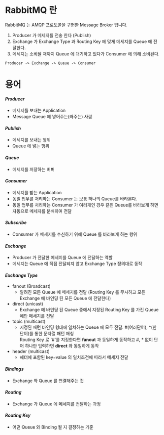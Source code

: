 # RabbitMQ 란

RabbitMQ 는 AMQP 프로토콜을 구현한 Message Broker 입니다.

1. Producer 가 메세지를 전송 한다 (Publish)
2. Exchange 가 Exchange Type 과 Routing Key 에 맞게 메세지를 Queue 에 전달한다.
3. 메세지는 소비될 때까지 Queue 에 대기하고 있다가 Consumer 에 의해 소비된다.

```html
Producer -> Exchange -> Queue -> Consumer
```

# 용어

#### *Producer*
- 메세지를 보내는 Application
- Message Queue 에 넣어주는(쏴주는) 사람

#### *Publish*
- 메세지를 보내는 행위
- Queue 에 넣는 행위

#### *Queue*
- 메세지를 저장하는 버퍼

#### *Consumer*
- 메세지를 받는 Application
- 동일 업무를 처리하는 Consumer 는 보통 하나의 Queue를 바라본다.
- 동일 업무를 처리하는 Consumer 가 여러개인 경우 같은 Queue를 바라보게 하면 자동으로 메세지를 분배하여 전달

#### *Subscribe*
- Consumer 가 메세지를 수신하기 위해 Queue 를 바라보게 하는 행위

#### *Exchange*
- Producer 가 전달한 메세지를 Queue 에 전달하는 역할
- 메세지는 Queue 에 직접 전달되지 않고 Exchange Type 정의대로 동작

#### *Exchange Type*
- fanout (Broadcast)
  - 알려진 모든 Queue 에 메세지를 전달 (Routing Key 를 무시하고 모든 Exchange 에 바인딩 된 모든 Queue 에 전달한다)
- direct (unicast)
  - Exchange 에 바인딩 된 Queue 중에서 지정된 Routing Key 를 가진 Queue 에만 메세지를 전달
- topic (multicast)
  - 지정된 패턴 바인딩 형태에 일치하는 Queue 에 모두 전달. #(여러단어), *(한단어)를 통한 문자열 패턴 매칭<br>Routing Key 로 '#'를 지정한다면 __fanout__ 과 동일하게 동작하고 #, * 없이 단어 하나만 입력하면 __direct__ 와 동일하게 동작
- header (multicast)
  - 헤더에 포함된 key=value 의 일치조건에 따라서 메세지 전달

#### *Bindings*
- Exchange 와 Queue 를 연결해주는 것

#### *Routing*
- Exchange 가 Queue 에 메세지를 전달하는 과정

#### *Routing Key*
- 어떤 Queue 와 Binding 될 지 결정하는 기준

